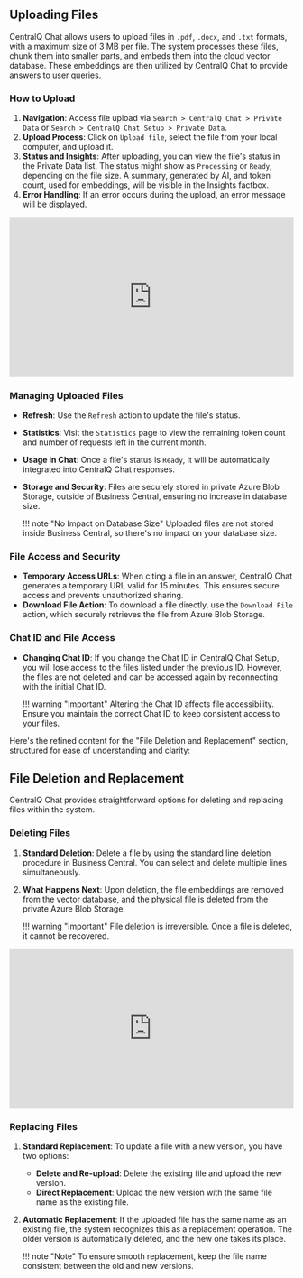 ## Uploading Files

CentralQ Chat allows users to upload files in `.pdf`, `.docx`, and `.txt` formats, with a maximum size of 3 MB per file. The system processes these files, chunk them into smaller parts, and embeds them into the cloud vector database. These embeddings are then utilized by CentralQ Chat to provide answers to user queries.

### How to Upload

1. **Navigation**: Access file upload via `Search > CentralQ Chat > Private Data` or `Search > CentralQ Chat Setup > Private Data`.
2. **Upload Process**: Click on `Upload file`, select the file from your local computer, and upload it.
3. **Status and Insights**: After uploading, you can view the file's status in the Private Data list. The status might show as `Processing` or `Ready`, depending on the file size. A summary, generated by AI, and token count, used for embeddings, will be visible in the Insights factbox.
4. **Error Handling**: If an error occurs during the upload, an error message will be displayed.

<div style="padding:56.25% 0 0 0;position:relative;"><iframe src="https://player.vimeo.com/video/894055753?h=6b019c019f&amp;badge=0&amp;autopause=0&amp;player_id=0&amp;app_id=58479" frameborder="0" allow="autoplay; fullscreen; picture-in-picture" style="position:absolute;top:0;left:0;width:100%;height:100%;" title="CentralQ Chat - Upload Files"></iframe></div><script src="https://player.vimeo.com/api/player.js"></script>

### Managing Uploaded Files

- **Refresh**: Use the `Refresh` action to update the file's status.
- **Statistics**: Visit the `Statistics` page to view the remaining token count and number of requests left in the current month.
- **Usage in Chat**: Once a file's status is `Ready`, it will be automatically integrated into CentralQ Chat responses.
- **Storage and Security**: Files are securely stored in private Azure Blob Storage, outside of Business Central, ensuring no increase in database size. 

    !!! note "No Impact on Database Size"
        Uploaded files are not stored inside Business Central, so there's no impact on your database size.

### File Access and Security

- **Temporary Access URLs**: When citing a file in an answer, CentralQ Chat generates a temporary URL valid for 15 minutes. This ensures secure access and prevents unauthorized sharing.
- **Download File Action**: To download a file directly, use the `Download File` action, which securely retrieves the file from Azure Blob Storage.

### Chat ID and File Access

- **Changing Chat ID**: If you change the Chat ID in CentralQ Chat Setup, you will lose access to the files listed under the previous ID. However, the files are not deleted and can be accessed again by reconnecting with the initial Chat ID.

    !!! warning "Important"
        Altering the Chat ID affects file accessibility. Ensure you maintain the correct Chat ID to keep consistent access to your files.

Here's the refined content for the "File Deletion and Replacement" section, structured for ease of understanding and clarity:

## File Deletion and Replacement

CentralQ Chat provides straightforward options for deleting and replacing files within the system.

### Deleting Files

1. **Standard Deletion**: Delete a file by using the standard line deletion procedure in Business Central. You can select and delete multiple lines simultaneously.

2. **What Happens Next**: Upon deletion, the file embeddings are removed from the vector database, and the physical file is deleted from the private Azure Blob Storage.

    !!! warning "Important"
        File deletion is irreversible. Once a file is deleted, it cannot be recovered.


<div style="padding:56.25% 0 0 0;position:relative;"><iframe src="https://player.vimeo.com/video/894061697?h=1e8f6779e5&amp;badge=0&amp;autopause=0&amp;player_id=0&amp;app_id=58479" frameborder="0" allow="autoplay; fullscreen; picture-in-picture" style="position:absolute;top:0;left:0;width:100%;height:100%;" title="2023, 17:52:53 (Copy)"></iframe></div><script src="https://player.vimeo.com/api/player.js"></script>

### Replacing Files

1. **Standard Replacement**: To update a file with a new version, you have two options:
    - **Delete and Re-upload**: Delete the existing file and upload the new version.
    - **Direct Replacement**: Upload the new version with the same file name as the existing file.

2. **Automatic Replacement**: If the uploaded file has the same name as an existing file, the system recognizes this as a replacement operation. The older version is automatically deleted, and the new one takes its place.

    !!! note "Note"
        To ensure smooth replacement, keep the file name consistent between the old and new versions.
